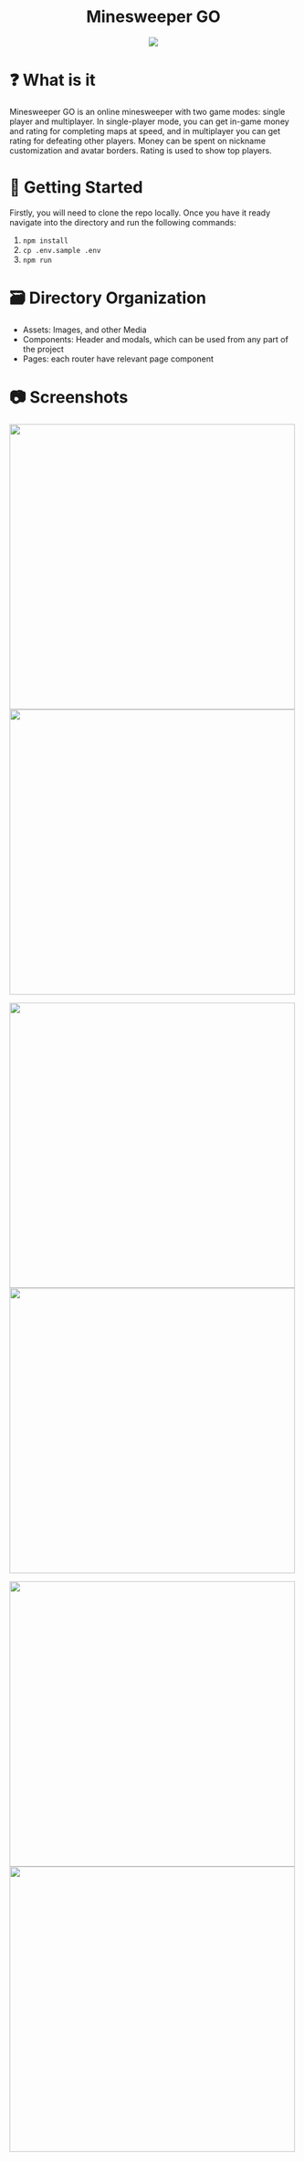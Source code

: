 <h1 align="center">Minesweeper GO</h1>
<p align="center">
<img src="https://user-images.githubusercontent.com/40739871/208141616-357df0df-a591-4310-978c-0131ae334d98.png"/>
</p>

# ❓ What is it
Minesweeper GO is an online minesweeper with two game modes: single player and multiplayer. In single-player mode, you can get in-game money and rating for completing maps at speed, and in multiplayer you can get rating for defeating other players.
Money can be spent on nickname customization and avatar borders. Rating is used to show top players.

# 👶 Getting Started

Firstly, you will need to clone the repo locally. Once you have it ready navigate into the directory and run the following commands:

1. `npm install`
2. `cp .env.sample .env`
3. `npm run`

# 🗃️ Directory Organization

- Assets: Images, and other Media
- Components: Header and modals, which can be used from any part of the project
- Pages: each router have relevant page component

# 📷 Screenshots
<p float="left">
  <img src="https://user-images.githubusercontent.com/40739871/208146270-53403c6c-0c3f-4b34-9cd4-18a7dd2435c7.png" width="500" />
  <img src="https://user-images.githubusercontent.com/40739871/208146311-f75e3b9e-74bc-4dc9-b988-f9fd8527bafc.png" width="500" /> 
</p>
<p float="left">
  <img src="https://user-images.githubusercontent.com/40739871/208146346-0a72ca2f-c8a4-4d8f-9cd1-3a8134a6cd9c.png" width="500" /> 
  
  <img src="https://user-images.githubusercontent.com/40739871/208146416-6cfec774-b64b-4518-b484-6ae86cf9421d.png" width="500" /> 
</p>
<p float="left">
  <img src="https://user-images.githubusercontent.com/40739871/208146042-4e34a2c3-793d-4760-ac16-d73ae5bc3c41.png" width="500" />
  <img src="https://user-images.githubusercontent.com/40739871/208146132-dfa2db69-6785-4569-866c-a1209953aa30.png" width="500" />
</p>




